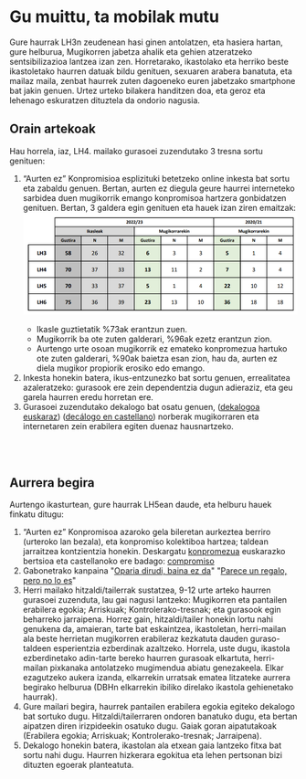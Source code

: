 <h1> Gu muittu, ta mobilak mutu</h1>
<p>Gure haurrak LH3n zeudenean hasi ginen antolatzen, eta hasiera hartan, gure helburua, Mugikorren jabetza ahalik eta gehien atzeratzeko sentsibilizazioa lantzea izan zen. Horretarako, ikastolako eta herriko beste ikastoletako haurren datuak bildu genituen, sexuaren arabera banatuta, eta mailaz maila, zenbat haurrek zuten dagoeneko euren jabetzako smartphone bat jakin genuen. Urtez urteko bilakera handitzen doa, eta geroz eta lehenago eskuratzen dituztela da ondorio nagusia. </p>

<h2>Orain artekoak</h2>
<p>Hau horrela, iaz, LH4. mailako gurasoei zuzendutako 3 tresna sortu genituen:</p>
<ol>
  <li>“Aurten ez” Konpromisioa esplizituki betetzeko online inkesta bat sortu eta zabaldu genuen. Bertan, aurten ez diegula geure haurrei interneteko sarbidea duen mugikorrik emango konpromisoa hartzera gonbidatzen genituen. Bertan, 3 galdera egin genituen eta hauek izan ziren emaitzak:</li>
  <img src="https://github.com/Muittu/Muittu/blob/main/2%20Ikasturteko%20datuak.png?raw=true"/>
  <ul>
        <li>Ikasle guztietatik %73ak erantzun zuen.</li>
        <li>Mugikorrik ba ote zuten galderari, %96ak ezetz erantzun zion.</li>
        <li>Aurtengo urte osoan mugikorrik ez emateko konpromezua hartuko ote zuten galderari, %90ak baietza esan zion, hau da, aurten ez diela mugikor propiorik erosiko edo emango.</li>
  </ul>
  <li>Inkesta honekin batera, ikus-entzunezko bat sortu genuen, errealitatea azaleratzeko: gurasook ere zein dependentzia dugun adieraziz, eta geu garela haurren eredu horretan ere.</li>
  <li>Gurasoei zuzendutako dekalogo bat osatu genuen, (<a href="https://github.com/Muittu/Muittu/blob/main/Gurasoentzako%20dekalogoa.jpg">dekalogoa euskaraz</a>) (<a href="https://github.com/Muittu/Muittu/blob/main/Gurasoentzako%20dekalogoa%20CAS.jpg">decálogo en castellano</a>) norberak mugikorraren eta internetaren zein erabilera egiten duenaz hausnartzeko.</li>
</ol>
<br/><br/>
<h2>Aurrera begira</h2>
<p>
Aurtengo ikasturtean, gure haurrak LH5ean daude, eta helburu hauek finkatu ditugu:</p>
<ol>
  <li>“Aurten ez” Konpromisoa azaroko gela bileretan aurkeztea berriro (urteroko lan bezala), eta konpromiso kolektiboa hartzea; taldean jarraitzea kontzientzia honekin. Deskargatu <a href="https://github.com/Muittu/Muittu/blob/main/Konpromezua.jpg">konpromezua</a> euskarazko bertsioa eta castellanoko ere badago: <a href="https://github.com/Muittu/Muittu/blob/main/Compromiso.jpg"> compromiso</a>
</li>
  <li>Gabonetrako kanpaina "<a href="https://github.com/Muittu/Muittu/blob/main/Oparia%20dirudi%20EUS.jpg">Oparia dirudi, baina ez da</a>" "<a href="https://github.com/Muittu/Muittu/blob/main/Oparia%20dirudi%20EUS.jpg">Parece un regalo, pero no lo es</a>"</li>
<li>
  Herri mailako hitzaldi/tailerrak sustatzea, 9-12 urte arteko haurren gurasoei zuzenduta, lau gai nagusi lantzeko: Mugikorren eta pantailen erabilera egokia; Arriskuak; Kontrolerako-tresnak; eta gurasook egin beharreko jarraipena. Horrez gain, hitzaldi/tailer honekin lortu nahi genukena da, amaieran, tarte bat eskaintzea, ikastoletan, herri-mailan ala beste herrietan mugikorren erabileraz kezkatuta dauden guraso-taldeen esperientzia ezberdinak azaltzeko. Horrela, uste dugu, ikastola ezberdinetako adin-tarte bereko haurren gurasoak elkartuta, herri-mailan pixkanaka antolatzeko mugimendua abiatu genezakeela. Elkar ezagutzeko aukera izanda, elkarrekin urratsak ematea litzateke aurrera begirako helburua (DBHn elkarrekin ibiliko direlako ikastola gehienetako haurrak).
</li>
<li>
Gure mailari begira, haurrek pantailen erabilera egokia egiteko dekalogo bat sortuko dugu. Hitzaldi/tailerraren ondoren banatuko dugu, eta bertan aipatzen diren irizpideekin osatuko dugu. Gaiak goran aipatutakoak (Erabilera egokia; Arriskuak; Kontrolerako-tresnak; Jarraipena).
</li>
<li>
Dekalogo honekin batera, ikastolan ala etxean gaia lantzeko fitxa bat sortu nahi dugu. Haurren hizkerara egokitua eta lehen pertsonan bizi dituzten egoerak planteatuta.
</li>
</ol>

